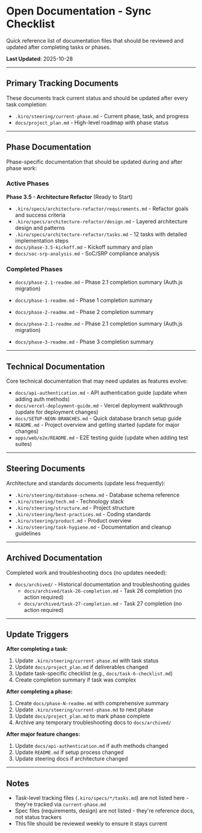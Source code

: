 # Open Documentation - Sync Checklist

Quick reference list of documentation files that should be reviewed and updated after completing tasks or phases.

**Last Updated**: 2025-10-28

---

## Primary Tracking Documents

These documents track current status and should be updated after every task completion:

- `.kiro/steering/current-phase.md` - Current phase, task, and progress
- `docs/project_plan.md` - High-level roadmap with phase status

---

## Phase Documentation

Phase-specific documentation that should be updated during and after phase work:

### Active Phases

**Phase 3.5 - Architecture Refactor** (Ready to Start)
- `.kiro/specs/architecture-refactor/requirements.md` - Refactor goals and success criteria
- `.kiro/specs/architecture-refactor/design.md` - Layered architecture design and patterns
- `.kiro/specs/architecture-refactor/tasks.md` - 12 tasks with detailed implementation steps
- `docs/phase-3.5-kickoff.md` - Kickoff summary and plan
- `docs/soc-srp-analysis.md` - SoC/SRP compliance analysis

### Completed Phases

- `docs/phase-2.1-readme.md` - Phase 2.1 completion summary (Auth.js migration)

- `docs/phase-1-readme.md` - Phase 1 completion summary
- `docs/phase-2-readme.md` - Phase 2 completion summary
- `docs/phase-2.1-readme.md` - Phase 2.1 completion summary (Auth.js migration)
- `docs/phase-3-readme.md` - Phase 3 completion summary

---

## Technical Documentation

Core technical documentation that may need updates as features evolve:

- `docs/api-authentication.md` - API authentication guide (update when adding auth methods)
- `docs/vercel-deployment-guide.md` - Vercel deployment walkthrough (update for deployment changes)
- `docs/SETUP-NEON-BRANCHES.md` - Quick database branch setup guide
- `README.md` - Project overview and getting started (update for major changes)
- `apps/web/e2e/README.md` - E2E testing guide (update when adding test suites)

---

## Steering Documents

Architecture and standards documents (update less frequently):

- `.kiro/steering/database-schema.md` - Database schema reference
- `.kiro/steering/tech.md` - Technology stack
- `.kiro/steering/structure.md` - Project structure
- `.kiro/steering/best-practices.md` - Coding standards
- `.kiro/steering/product.md` - Product overview
- `.kiro/steering/task-hygiene.md` - Documentation and cleanup guidelines

---

## Archived Documentation

Completed work and troubleshooting docs (no updates needed):

- `docs/archived/` - Historical documentation and troubleshooting guides
  - `docs/archived/task-26-completion.md` - Task 26 completion (no action required)
  - `docs/archived/task-27-completion.md` - Task 27 completion (no action required)

---

## Update Triggers

**After completing a task:**

1. Update `.kiro/steering/current-phase.md` with task status
2. Update `docs/project_plan.md` if deliverables changed
3. Update task-specific checklist (e.g., `docs/task-6-checklist.md`)
4. Create completion summary if task was complex

**After completing a phase:**

1. Create `docs/phase-N-readme.md` with comprehensive summary
2. Update `.kiro/steering/current-phase.md` to next phase
3. Update `docs/project_plan.md` to mark phase complete
4. Archive any temporary troubleshooting docs to `docs/archived/`

**After major feature changes:**

1. Update `docs/api-authentication.md` if auth methods changed
2. Update `README.md` if setup process changed
3. Update steering docs if architecture changed

---

## Notes

- Task-level tracking files (`.kiro/specs/*/tasks.md`) are not listed here - they're tracked via `current-phase.md`
- Spec files (requirements, design) are not listed - they're reference docs, not status trackers
- This file should be reviewed weekly to ensure it stays current
